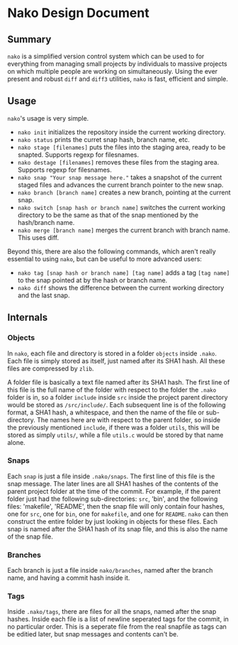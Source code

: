 # Nako Design Document

## Summary
`nako` is a simplified version control system which can be used to for everything from managing small projects by individuals to massive projects on which multiple people are working on simultaneously. Using the ever present and robust `diff` and `diff3` utilities, `nako` is fast, efficient and simple.

## Usage
`nako`'s usage is very simple.

* `nako init` initializes the repository inside the current working directory.
* `nako status` prints the curret snap hash, branch name, etc.
* `nako stage [filenames]` puts the files into the staging area, ready to be snapted. Supports regexp for filesnames.
* `nako destage [filenames]` removes these files from the staging area. Supports regexp for filesnames.
* `nako snap "Your snap message here."` takes a snapshot of  the current staged files and advances the current branch pointer to the new snap.
* `nako branch [branch name]` creates a new branch, pointing at the current snap.
* `nako switch [snap hash or branch name]` switches the current working directory to be the same as that of the snap mentioned by the hash/branch name.
* `nako merge [branch name]` merges the current branch with branch name. This uses diff.

Beyond this, there are also the following commands, which aren't really essential to using `nako`, but can be useful to more advanced users:

* `nako tag [snap hash or branch name] [tag name]` adds a tag `[tag name]` to the snap pointed at by the hash or branch name.
* `nako diff` shows the difference between the current working directory and the last snap.

## Internals

### Objects
In `nako`, each file and directory is stored in a folder `objects` inside `.nako`. Each file is simply stored as itself, just named after its SHA1 hash. All these files are compressed by `zlib`.

A folder file is basically a text file named after its SHA1 hash. The first line of this file is the full name of the folder with respect to the folder the `.nako` folder is in, so a folder `include` inside `src` inside the project parent directory would be stored as `/src/include/`. Each subsequent line is of the following format, a SHA1 hash, a whitespace, and then the name of the file or sub-directory. The names here are with respect to the parent folder, so inside the previously mentioned `include`, if there was a folder `utils`, this will be stored as simply `utils/`, while a file `utils.c` would be stored by that name alone.

### Snaps
Each `snap` is just a file inside `.nako/snaps`. The first line of this file is the snap message. The later lines are all SHA1 hashes of the contents of the parent project folder at the time of the commit. For example, if the parent folder just had the following sub-directories: `src`, 'bin', and the following files: 'makefile', 'README', then the snap file will only contain four hashes, one for `src`, one for `bin`, one for `makefile`, and one for `README`. `nako` can then construct the entire folder by just looking in objects for these files. Each snap is named after the SHA1 hash of its snap file, and this is also the name of the snap file.

### Branches
Each branch is just a file inside `nako/branches`, named after the branch name, and having a commit hash inside it.

### Tags
Inside `.nako/tags`, there are files for all the snaps, named after the snap hashes. Inside each file is a list of newline seperated tags for the commit, in no particular order. This is a seperate file from the real snapfile as tags can be editied later, but snap messages and contents can't be.
